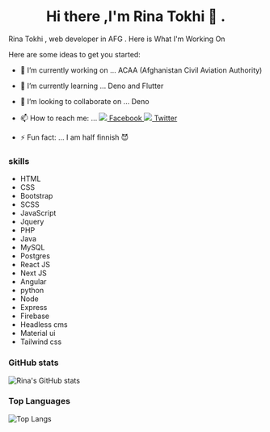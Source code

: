 <h1 align="center">Hi there ,I'm Rina Tokhi 👋 .</h1>

Rina Tokhi ,  web developer in AFG .
 Here is What I'm Working On 

Here are some ideas to get you started:

- 🔭 I’m currently working on ... ACAA (Afghanistan Civil Aviation Authority)
- 🌱 I’m currently learning ...  Deno and Flutter
- 👯 I’m looking to collaborate on ... Deno
- 📫 How to reach me: ... 
[ <img src="https://img.icons8.com/fluent/35/000000/facebook-new.png"/> Facebook ](https://www.facebook.com/rina.tokhi.3) 
[ <img src="https://img.icons8.com/fluent/35/000000/twitter.png"/> Twitter ](https://twitter.com/RinaTokhi)

- ⚡ Fun fact: ... I am half finnish  😈



### skills 
- HTML
- CSS
- Bootstrap
- SCSS
- JavaScript 
- Jquery
- PHP
- Java
- MySQL
- Postgres
- React JS
- Next JS
- Angular
- python
- Node
- Express
- Firebase
- Headless cms
- Material ui
- Tailwind css




### GitHub stats

![Rina's GitHub stats](https://github-readme-stats.vercel.app/api?username=Rina-Tokhi&theme=chartreuse-dark&show_icons=true)


### Top Languages 

![Top Langs](https://github-readme-stats.vercel.app/api/top-langs/?username=Rina-Tokhi&show_icons=true&theme=radical)

